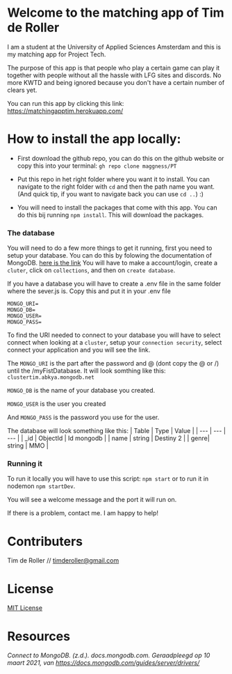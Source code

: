 # Welcome to the matching app of Tim de Roller
I am a student at the University of Applied Sciences Amsterdam and this is my matching app for Project Tech.

The purpose of this app is that people who play a certain game can play it together with people without all the hassle with LFG sites and discords. No more KWTD and being ignored because you don't have a certain number of clears yet.

You can run this app by clicking this link: https://matchingapptim.herokuapp.com/

# How to install the app locally:
- First download the github repo, you can do this on the github website or copy this into your terminal: `gh repo clone maggness/PT`

- Put this repo in het right folder where you want it to install. You can navigate to the right folder with `cd` and then the path name you want. (And quick tip, if you want to navigate back you can use `cd ..`) :)

- You will need to install the packages that come with this app. You can do this bij running `npm install`. This will download the packages.

### The database
You will need to do a few more things to get it running, first you need to setup your database. You can do this by folowing the documentation of MongoDB. [here is the link](https://docs.mongodb.com/guides/server/drivers/) You will have to make a account/login, create a `cluter`, click on `collections`, and then on `create database`.

If you have a database you will have to create a .env file in the same folder where the sever.js is. 
Copy this and put it in your .env file
```
MONGO_URI=
MONGO_DB=
MONGO_USER=
MONGO_PASS= 
```

To find the URI needed to connect to your database you will have to select connect when looking at a `cluster`, setup your `connection security`, select connect your application and you will see the link.

The `MONGO_URI` is the part after the password and @ (dont copy the @ or /) until the /myFistDatabase. It will look somthing like this: `clustertim.abkya.mongodb.net`

`MONGO_DB` is the name of your database you created.

`MONGO_USER` is the user you created

And `MONGO_PASS` is the password you use for the user.

The database will look something like this:
| Table | Type | Value |
| --- | --- | --- |
| _id | ObjectId | Id mongodb |
| name | string | Destiny 2 |
| genre| string | MMO |

### Running it

To run it locally you will have to use this script: `npm start` or to run it in nodemon `npm startDev`.

You will see a welcome message and the port it will run on.

If there is a problem, contact me. I am happy to help!

# Contributers
Tim de Roller // [timderoller@gmail.com](timderoller@gmail.com)

# License
[MIT License](https://github.com/maggness/PT/blob/main/LICENSE)

# Resources

_Connect to MongoDB. (z.d.). docs.mongodb.com. Geraadpleegd op 10 maart 2021, van https://docs.mongodb.com/guides/server/drivers/_
